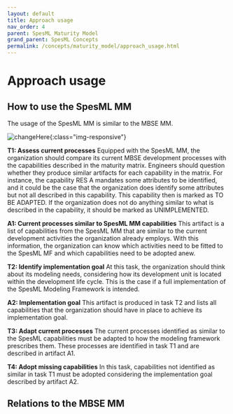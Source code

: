 ```yaml
---
layout: default
title: Approach usage
nav_order: 4
parent: SpesML Maturity Model
grand_parent: SpesML Concepts
permalink: /concepts/maturity_model/approach_usage.html
---
```

# Approach usage

## How to use the SpesML MM
The usage of the SpesML MM is similar to the MBSE MM.


![changeHere](/images/implementation-workflow.png){:class="img-responsive"}

**T1: Assess current processes**
Equipped with the SpesML MM, the organization should compare its current MBSE development processes with the capabilities described in the maturity matrix. Engineers should question whether they produce similar artifacts for each capability in the matrix. For instance, the capability RES A mandates some attributes to be identified, and it could be the case that the organization does identify some attributes but not all described in this capability. This capability then is marked as TO BE ADAPTED. If the organization does not do anything similar to what is described in the capability, it should be marked as UNIMPLEMENTED.

**A1: Current processes similar to SpesML MM capabilities**
This artifact is a list of capabilities from the SpesML MM that are similar to the current development activities the organization already employs. With this information, the organization can know which activities need to be fitted to the SpesML MF and which capabilities need to be adopted anew. 

**T2: Identify implementation goal**
At this task, the organization should think about its modeling needs, considering how its development unit is located within the development life cycle. This is the case if a full implementation of the SpesML Modeling Framework is intended. 

**A2: Implementation goal**
This artifact is produced in task T2 and lists all capabilities that the organization should have in place to achieve its implementation goal.

**T3: Adapt current processes**
The current processes identified as similar to the SpesML capabilities must be adapted to how the modeling framework prescribes them. These processes are identified in task T1 and are described in artifact A1.

**T4: Adopt missing capabilities**
In this task, capabilities not identified as similar in task T1 must be adopted considering the implementation goal described by artifact A2.

## Relations to the MBSE MM

